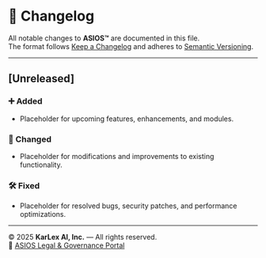 
# 📜 Changelog

All notable changes to **ASIOS™** are documented in this file.  
The format follows [Keep a Changelog](https://keepachangelog.com/) and adheres to [Semantic Versioning](https://semver.org/).

---

## [Unreleased]

### ➕ Added
- Placeholder for upcoming features, enhancements, and modules.

### 🔄 Changed
- Placeholder for modifications and improvements to existing functionality.

### 🛠️ Fixed
- Placeholder for resolved bugs, security patches, and performance optimizations.


---

© 2025 **KarLex AI, Inc.** — All rights reserved.  
🔗 [ASIOS Legal & Governance Portal](https://asios.ai/legal)
